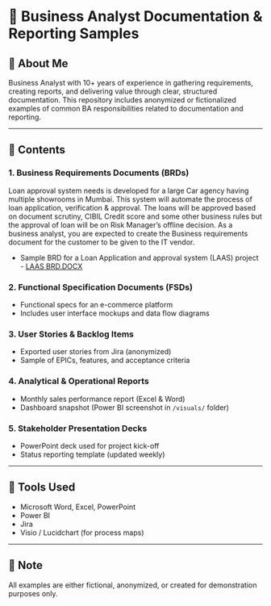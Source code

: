 
# 🧾 Business Analyst Documentation & Reporting Samples

## 👋 About Me
Business Analyst with 10+ years of experience in gathering requirements, creating reports, and delivering value through clear, structured documentation. This repository includes anonymized or fictionalized examples of common BA responsibilities related to documentation and reporting.

---
## 📂 Contents
### 1. Business Requirements Documents (BRDs)
Loan approval system needs is developed for a large Car agency having multiple showrooms in Mumbai. This system will automate the process of loan application, verification & approval. The loans will be approved based on document scrutiny, CIBIL Credit score and some other business rules but the approval of loan will be on Risk Manager’s offline decision.
As a business analyst, you are expected to create the Business requirements document for the customer to be given to the IT vendor.
- Sample BRD for a Loan Application and approval system (LAAS) project - [LAAS BRD.DOCX](https://github.com/SREEJITA-MAJUMDER/SREEJITA-S-PROJECT-PORTFOLIO/raw/main/LAAS-Business%20Requirement%20Document.docx)

### 2. Functional Specification Documents (FSDs)
- Functional specs for an e-commerce platform
- Includes user interface mockups and data flow diagrams

### 3. User Stories & Backlog Items
- Exported user stories from Jira (anonymized)
- Sample of EPICs, features, and acceptance criteria

### 4. Analytical & Operational Reports
- Monthly sales performance report (Excel & Word)
- Dashboard snapshot (Power BI screenshot in `/visuals/` folder)

### 5. Stakeholder Presentation Decks
- PowerPoint deck used for project kick-off
- Status reporting template (updated weekly)

---

## 📌 Tools Used
- Microsoft Word, Excel, PowerPoint
- Power BI
- Jira
- Visio / Lucidchart (for process maps)

---

## 📎 Note
All examples are either fictional, anonymized, or created for demonstration purposes only.
